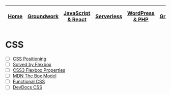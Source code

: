 | [Home](README.md) | [Groundwork](groundwork.md) | [JavaScript & React](javascript.md) | [Serverless](serverless.md) | [WordPress & PHP](wordpress.md) | [GraphQL](graphql.md) | [Linux & Docker](linux.md) | CSS |
| ----------------- | --------------------------- | ----------------------------------- | --------------------------- | ------------------------------- | ----------------------|--------------------------- | --- |


# CSS

* [ ] [CSS Positioning](http://blog.teamtreehouse.com/css-positioning)
* [ ] [Solved by Flexbox](https://philipwalton.github.io/solved-by-flexbox/)
* [ ] [CSS3 Flexbox Properties](https://scotch.io/tutorials/a-visual-guide-to-css3-flexbox-properties)
* [ ] [MDN The Box Model](https://developer.mozilla.org/en-US/docs/Learn/CSS/Introduction_to_CSS/Box_model)
* [ ] [Functional CSS](https://github.com/chibicode/react-functional-css-protips)
* [ ] [DevDocs CSS](http://devdocs.io/css/)
